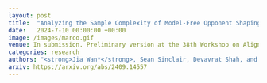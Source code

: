 ```yaml
---
layout: post
title:  "Analyzing the Sample Complexity of Model-Free Opponent Shaping"
date:   2024-7-10 00:00:00 +00:00
image: /images/marco.gif
venue: In submission. Preliminary version at the 38th Workshop on Aligning Reinforcement Learning Experimentalists and Theorists (ARLET), the <strong>International Conference on Machine Learning (ICML)</strong>, 2024, Vienna, Austria.
categories: research
authors: "<strong>Jia Wan*</strong>, Sean Sinclair, Devavrat Shah, and Martin Wainwright"
arxiv: https://arxiv.org/abs/2409.14557
---
```

